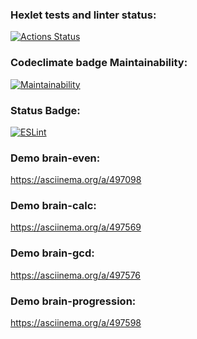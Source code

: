 ### Hexlet tests and linter status:
[![Actions Status](https://github.com/Cholym/backend-project-lvl1/workflows/hexlet-check/badge.svg)](https://github.com/Cholym/backend-project-lvl1/actions)
### Codeclimate badge Maintainability:
[![Maintainability](https://api.codeclimate.com/v1/badges/a99a88d28ad37a79dbf6/maintainability)](https://codeclimate.com/github/codeclimate/codeclimate/maintainability)
### Status Badge:
[![ESLint](https://github.com/Cholym/backend-project-lvl1/actions/workflows/eslint.yml/badge.svg)](https://github.com/Cholym/backend-project-lvl1/actions/workflows/eslint.yml)
### Demo brain-even:
https://asciinema.org/a/497098
### Demo brain-calc:
https://asciinema.org/a/497569
### Demo brain-gcd:
https://asciinema.org/a/497576
### Demo brain-progression:
https://asciinema.org/a/497598